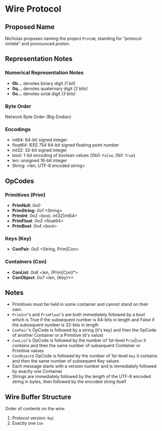 
# Wire Protocol

## Proposed Name

Nicholas proposes naming the project `ProtoN`, standing for "protocol nimble" and pronounced *proton*.

## Representation Notes

### Numerical Representation Notes
- **0b...** denotes binary digit *(1 bit)*
- **0q...** denotes quaternary digit *(2 bits)*
- **0o...** denotes octal digit *(3 bits)*

### Byte Order
Network Byte Order (Big-Endian)

### Encodings
- int64: 64-bit signed integer
- float64: IEEE 754 64-bit signed floating point number
- int32: 32-bit signed integer
- bool: 1-bit encoding of boolean values {0b0: `False`; 0b1: `True`}
- len: unsigned 16-bit integer
- String: <len, UTF-8 encoded string>

## OpCodes

### Primitives (Prim)

- **PrimNull**: *0o0*
- **PrimString**: *0o1* <String\>
- **PrimInt**: *0o2* <bool, int32|int64\>
- **PrimFloat**: *0o3* <float64\>
- **PrimBool**: *0o4* <bool\>

### Keys (Key)
- **ConPair**: *0o5* <String, Prim|Con>

### Containers (Con)
- **ConList**: *0o6* <len, {Prim|Con}\*>
- **ConObject**: *0o7* <len, {Key}\*>

## Notes

- Primitives must be held in some container and cannot stand on their own.
- `PrimInt`'s and `PrimFloat`'s are both immediately followed by a bool which is True if the subsequent number is 64-bits in length and False if the subsequent number is 32-bits in length
- `ConPair`'s OpCode is followed by a string (it's key) and then the OpCode of another Container or a Primitive (it's value)
- `ConList`'s OpCode is followed by the number of 1st-level `Prim`|`Con` it contains and then the same number of subsequent Container or Primitive values
- `ConObject`s OpCode is followed by the number of 1st-level `Key` it contains and then the same number of subsequent Key values
- Each message starts with a version number and is immediately followed by exactly one Container
- Strings are immediately followed by the length of the UTF-8 encoded string in bytes, then followed by the encoded string itself

## Wire Buffer Structure

Order of contents on the wire:

1. Protocol version: `0q1`
3. Exactly one `Con`
